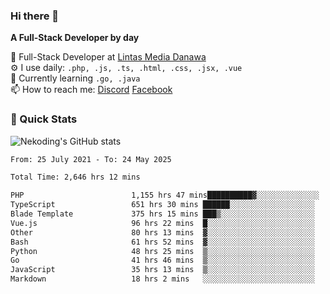 ### Hi there 👋

**A Full-Stack Developer by day**

🔭 Full-Stack Developer at [Lintas Media Danawa](https://www.lintasmediadanawa.com/)  
⚙️ I use daily: `.php, .js, .ts, .html, .css, .jsx, .vue`  
🌱 Currently learning `.go, .java`  
📫 How to reach me: [Discord](https://discordapp.com/users/984448732999327766)  [Facebook](https://fb.me/tyvandi)  

### 🚀 Quick Stats  

![Nekoding's GitHub stats](https://github-readme-stats.vercel.app/api?username=nekoding&show_icons=true)

<!--START_SECTION:waka-->

```txt
From: 25 July 2021 - To: 24 May 2025

Total Time: 2,646 hrs 12 mins

PHP                        1,155 hrs 47 mins██████████▓░░░░░░░░░░░░░░   42.39 %
TypeScript                 651 hrs 30 mins ██████░░░░░░░░░░░░░░░░░░░   23.90 %
Blade Template             375 hrs 15 mins ███▒░░░░░░░░░░░░░░░░░░░░░   13.76 %
Vue.js                     96 hrs 22 mins  █░░░░░░░░░░░░░░░░░░░░░░░░   03.53 %
Other                      80 hrs 13 mins  ▓░░░░░░░░░░░░░░░░░░░░░░░░   02.94 %
Bash                       61 hrs 52 mins  ▓░░░░░░░░░░░░░░░░░░░░░░░░   02.27 %
Python                     48 hrs 25 mins  ▒░░░░░░░░░░░░░░░░░░░░░░░░   01.78 %
Go                         41 hrs 46 mins  ▒░░░░░░░░░░░░░░░░░░░░░░░░   01.53 %
JavaScript                 35 hrs 13 mins  ▒░░░░░░░░░░░░░░░░░░░░░░░░   01.29 %
Markdown                   18 hrs 2 mins   ░░░░░░░░░░░░░░░░░░░░░░░░░   00.66 %
```

<!--END_SECTION:waka-->

<!--
**nekoding/nekoding** is a ✨ _special_ ✨ repository because its `README.md` (this file) appears on your GitHub profile.

Here are some ideas to get you started:

- 🔭 I’m currently working on ...
- 🌱 I’m currently learning ...
- 👯 I’m looking to collaborate on ...
- 🤔 I’m looking for help with ...
- 💬 Ask me about ...
- 📫 How to reach me: ...
- 😄 Pronouns: ...
- ⚡ Fun fact: ...
-->
